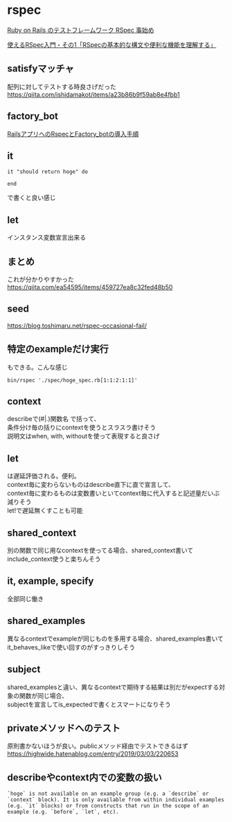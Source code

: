 # rspec
[Ruby on Rails のテストフレームワーク RSpec 事始め](https://qiita.com/tatsurou313/items/c923338d2e3c07dfd9ee)

[使えるRSpec入門・その1「RSpecの基本的な構文や便利な機能を理解する」](https://qiita.com/jnchito/items/42193d066bd61c740612)

## satisfyマッチャ
配列に対してテストする時良さげだった  
https://qiita.com/ishidamakot/items/a23b86b9f59ab8e4fbb1

## factory_bot
[RailsアプリへのRspecとFactory_botの導入手順](https://qiita.com/Ushinji/items/522ed01c9c14b680222c)

## it
```
it "should return hoge" do

end
```
で書くと良い感じ

## let
インスタンス変数宣言出来る

## まとめ
これが分かりやすかった  
https://qiita.com/ea54595/items/459727ea8c32fed48b50

## seed
https://blog.toshimaru.net/rspec-occasional-fail/

## 特定のexampleだけ実行
もできる。こんな感じ
```
bin/rspec './spec/hoge_spec.rb[1:1:2:1:1]'
```

## context
describeで(#|.)関数名 で括って、  
条件分け毎の括りにcontextを使うとスラスラ書けそう  
説明文はwhen, with, withoutを使って表現すると良さげ

## let
は遅延評価される。便利。  
context毎に変わらないものはdescribe直下に直で宣言して、  
context毎に変わるものは変数書いといてcontext毎に代入すると記述量だいぶ減りそう  
let!で遅延無くすことも可能

## shared_context
別の関数で同じ用なcontextを使ってる場合、shared_context書いてinclude_context使うと楽ちんそう

## it, example, specify
全部同じ働き

## shared_examples
異なるcontextでexampleが同じものを多用する場合、shared_examples書いてit_behaves_likeで使い回すのがすっきりしそう

## subject
shared_examplesと違い、異なるcontextで期待する結果は別だがexpectする対象の関数が同じ場合、  
subjectを宣言してis_expectedで書くとスマートになりそう

## privateメソッドへのテスト
原則書かないほうが良い。publicメソッド経由でテストできるはず  
https://highwide.hatenablog.com/entry/2019/03/03/220653

## describeやcontext内での変数の扱い
```
`hoge` is not available on an example group (e.g. a `describe` or `context` block). It is only available from within individual examples (e.g. `it` blocks) or from constructs that run in the scope of an example (e.g. `before`, `let`, etc).
```